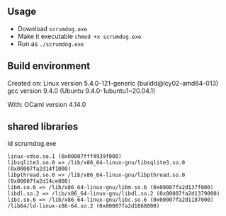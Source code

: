 ## Usage

- Download `scrumdog.exe`
- Make it executable `chmod +x scrumdog.exe`
- Run as `./scrumdog.exe`

## Build environment

Created on:
Linux version 5.4.0-121-generic (buildd@lcy02-amd64-013)     
gcc version 9.4.0 (Ubuntu 9.4.0-1ubuntu1~20.04.1)

With:
OCaml version 4.14.0

## shared libraries

ld scrumdog.exe
```
linux-vdso.so.1 (0x00007fff4939f000)
libsqlite3.so.0 => /lib/x86_64-linux-gnu/libsqlite3.so.0 (0x00007fa2d14f1000)
libpthread.so.0 => /lib/x86_64-linux-gnu/libpthread.so.0 (0x00007fa2d14ce000)
libm.so.6 => /lib/x86_64-linux-gnu/libm.so.6 (0x00007fa2d137f000)
libdl.so.2 => /lib/x86_64-linux-gnu/libdl.so.2 (0x00007fa2d1379000)
libc.so.6 => /lib/x86_64-linux-gnu/libc.so.6 (0x00007fa2d1187000)
/lib64/ld-linux-x86-64.so.2 (0x00007fa2d1868000)
```
